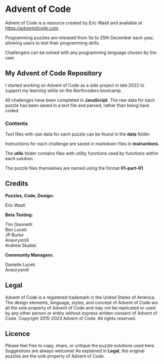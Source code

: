 # Advent of Code

Advent of Code is a resource created by Eric Wastl and available at https://adventofcode.com.

Programming puzzles are released from 1st to 25th December each year, allowing users to test their programming skills.

Challengers can be solved with any programming language chosen by the user.

## My Advent of Code Repository

I started working on Advent of Code as a side project in late 2022 to support my learning while on the Northcoders bootcamp.

All challenges have been completed in **JavaScript**. The raw data for each puzzle has been saved in a text file and parsed, rather than being hard coded.

### Contents

Text files with raw data for each puzzle can be found in the **data** folder.

Instructions for each challenge are saved in markdown files in **instructions**.

The **utils** folder contains files with utility functions used by functions within each solution.

The puzzle files themselves are named using the format **01-part-01**.

## Credits

**Puzzles, Code, Design:**

Eric Wastl

**Beta Testing:**

Tim Giannetti\
Ben Lucek\
JP Burke\
Aneurysm9\
Andrew Skalski

**Community Managers:**

Danielle Lucek\
Aneurysm9

## Legal

Advent of Code is a registered trademark in the United States of America. The design elements, language, styles, and concept of Advent of Code are all the sole property of Advent of Code and may not be replicated or used by any other person or entity without express written consent of Advent of Code. 
Copyright 2015-2023 Advent of Code. All rights reserved.

## Licence

Please feel free to copy, share, or critique the puzzle solutions used here. Suggestions are always welcome! As explained in **Legal**, the original puzzles are the sole property of Advent of Code.